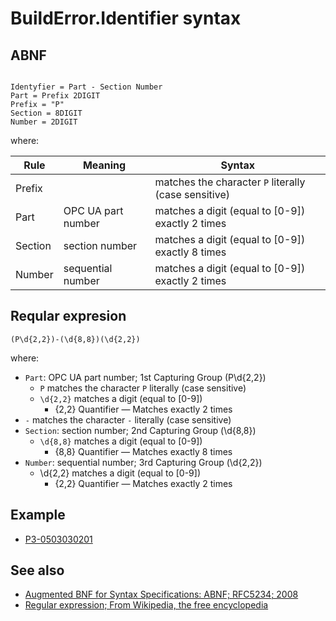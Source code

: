 # BuildError.Identifier syntax

## ABNF

``` TXT

Identyfier = Part - Section Number
Part = Prefix 2DIGIT
Prefix = "P"
Section = 8DIGIT
Number = 2DIGIT

```

where:

| Rule    | Meaning            | Syntax                                               |
| ------- | ------------------ | ---------------------------------------------------- |
| Prefix  |                    | matches the character `P` literally (case sensitive) |
| Part    | OPC UA part number | matches a digit (equal to [0-9]) exactly 2 times     |
| Section | section number     | matches a digit (equal to [0-9]) exactly 8 times     |
| Number  | sequential number  | matches a digit (equal to [0-9]) exactly 2 times     |

## Reqular expresion

`(P\d{2,2})-(\d{8,8})(\d{2,2})`

where:

- `Part`: OPC UA part number; 1st Capturing Group (P\d{2,2})
  - `P` matches the character `P` literally (case sensitive)
  - `\d{2,2}` matches a digit (equal to [0-9])
    - {2,2} Quantifier — Matches exactly 2 times
- `-` matches the character `-` literally (case sensitive)
- `Section`: section number; 2nd Capturing Group (\d{8,8})
  - `\d{8,8}` matches a digit (equal to [0-9])
    - {8,8} Quantifier — Matches exactly 8 times
- `Number`: sequential number; 3rd Capturing Group (\d{2,2})
  - \d{2,2} matches a digit (equal to [0-9])
    - {2,2} Quantifier — Matches exactly 2 times

## Example

- [P3-0503030201](https://reference.opcfoundation.org/v104/Core/docs/Part3/5.3.3/#5.3.3.2)

## See also

- [Augmented BNF for Syntax Specifications: ABNF; RFC5234; 2008](https://tools.ietf.org/html/rfc5234)
- [Regular expression; From Wikipedia, the free encyclopedia](https://en.wikipedia.org/wiki/Regular_expression)